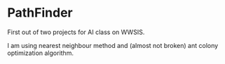 # PathFinder

First out of two projects for AI class on WWSIS.

I am using nearest neighbour method and (almost not broken) ant colony optimization algorithm.
